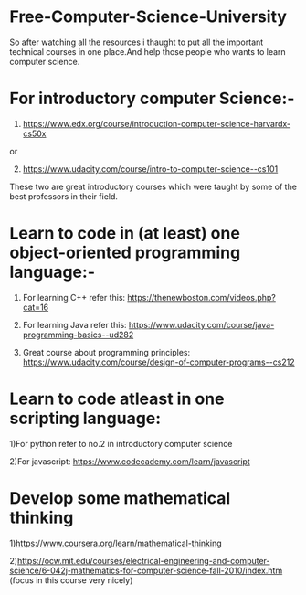 # Free-Computer-Science-University
So after watching all the resources i thaught to put all the important technical courses in one place.And help those people who wants to learn computer science.

# For introductory computer Science:-

1) https://www.edx.org/course/introduction-computer-science-harvardx-cs50x

or

2) https://www.udacity.com/course/intro-to-computer-science--cs101

These two are great introductory courses which were taught by some of the best professors in their field.

# Learn to code in (at least) one object-oriented programming language:-

1) For learning C++ refer this:
https://thenewboston.com/videos.php?cat=16

2) For learning Java refer this: 
https://www.udacity.com/course/java-programming-basics--ud282

3) Great course about programming principles:
https://www.udacity.com/course/design-of-computer-programs--cs212

# Learn to code atleast in one scripting language:

1)For python refer to no.2 in introductory computer science

2)For javascript: 
https://www.codecademy.com/learn/javascript

# Develop some mathematical thinking

1)https://www.coursera.org/learn/mathematical-thinking	

2)https://ocw.mit.edu/courses/electrical-engineering-and-computer-science/6-042j-mathematics-for-computer-science-fall-2010/index.htm (focus in this course very nicely)
